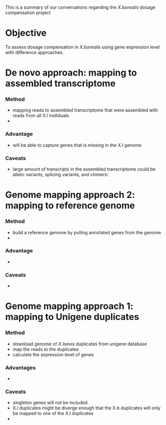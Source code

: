 This is a summary of our conversations regarding the *X.borealis* dosage compensation project

# Objective
To assess dosage compensation in *X.borealis* using gene expression level with difference approaches. 

# De novo approach: mapping to assembled transcriptome
### Method
- mapping reads to assembled transcriptome that were assembled with reads from all X.l inididuals
-  
### Advantage
- will be able to capture genes that is missing in the X.l genome
### Caveats
- large amount of transcripts in the assembled transcriptome could be allelic variants, splicing variants, and chimeric 

# Genome mapping approach 2: mapping to reference genome
### Method
- build a reference genome by pulling annotated genes from the genome
- 
### Advantage
- 
### Caveats
- 

# Genome mapping approach 1: mapping to Unigene duplicates
### Method
- download genome of *X.laevis* duplicates from unigene database
- map the reads to the duplicates
- calculate the expression level of genes
### Advantages
-
### Caveats
- singleton genes will not be included
- X.l duplicates might be diverge enough that the X.b duplicates will only be mapped to one of the X.l duplicates
- 

